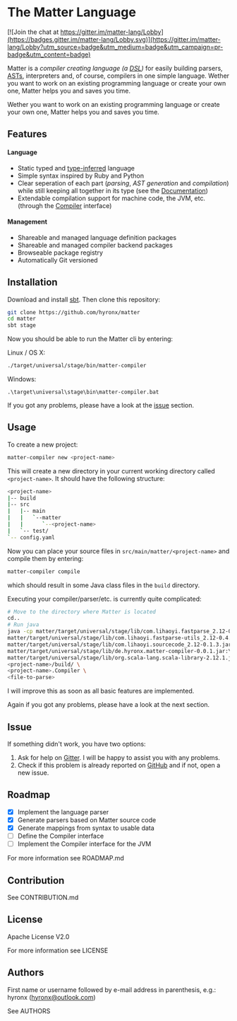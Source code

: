 # The Matter Language

[![Join the chat at https://gitter.im/matter-lang/Lobby](https://badges.gitter.im/matter-lang/Lobby.svg)](https://gitter.im/matter-lang/Lobby?utm_source=badge&utm_medium=badge&utm_campaign=pr-badge&utm_content=badge)

Matter is a _compiler creating language \(a [DSL](https://en.wikipedia.org/wiki/Domain-specific_language)\)_ for easily building parsers, [ASTs](https://en.wikipedia.org/wiki/Abstract_syntax_tree), interpreters and, of course, compilers in one simple language. Wether you want to work on an existing programming language or create your own one, Matter helps you and saves you time.

Wether you want to work on an existing programming language or create your own one, Matter helps you and saves you time.

## Features
#### Language

* Static typed and [type-inferred](https://en.wikipedia.org/wiki/Type_inference) language
* Simple syntax inspired by Ruby and Python
* Clear seperation of each part \(_parsing_, _AST generation_ and _compilation_\) while still keeping all together in its type \(see the [Documentation](https://www.gitbook.com/book/hyronx/matter-lang/details)\)
* Extendable compilation support for machine code, the JVM, etc. \(through the [Compiler](https://www.gitbook.com/book/hyronx/matter-lang/details) interface\)

#### Management

* Shareable and managed language definition packages
* Shareable and managed compiler backend packages
* Browseable package registry
* Automatically Git versioned

## Installation

Download and install [sbt](http://www.scala-sbt.org/download.html).
Then clone this repository:
```bash
git clone https://github.com/hyronx/matter
cd matter
sbt stage
```

Now you should be able to run the Matter cli by entering:

Linux / OS X:
```bash
./target/universal/stage/bin/matter-compiler
```

Windows:
```batch
.\target\universal\stage\bin\matter-compiler.bat
```

If you got any problems, please have a look at the [issue](README.md#Issue) section.

## Usage

To create a new project:
```bash
matter-compiler new <project-name>
```

This will create a new directory in your current working directory called `<project-name>`. It should have the following structure:
```bash
<project-name>
|-- build
|-- src
|   |-- main
|   |   `--matter
|   |      `--<project-name>
|   `-- test/
`-- config.yaml
```

Now you can place your source files in `src/main/matter/<project-name>` and compile them by entering:
```bash
matter-compiler compile
```
which should result in some Java class files in the `build` directory.

Executing your compiler/parser/etc. is currently quite complicated:
```bash
# Move to the directory where Matter is located
cd..  
# Run java
java -cp matter/target/universal/stage/lib/com.lihaoyi.fastparse_2.12-0.4.2.jar:\ # the internal parser library
matter/target/universal/stage/lib/com.lihaoyi.fastparse-utils_2.12-0.4.2.jar:\ # the internal parser library
matter/target/universal/stage/lib/com.lihaoyi.sourcecode_2.12-0.1.3.jar:\ # the internal parser library
matter/target/universal/stage/lib/de.hyronx.matter-compiler-0.0.1.jar:\ # some support classes
matter/target/universal/stage/lib/org.scala-lang.scala-library-2.12.1.jar:\ # Scala language runtime
<project-name>/build/ \
<project-name>.Compiler \
<file-to-parse>
```

I will improve this as soon as all basic features are implemented.

Again if you got any problems, please have a look at the next section.

## Issue

If something didn't work, you have two options:

1. Ask for help on [Gitter](https://gitter.im/matter-lang/Lobby). I will be happy to assist you with any problems.
2. Check if this problem is already reported on [GitHub](https://github.com/hyronx/matter/issues) and if not, open a new issue.

## Roadmap

* [x] Implement the language parser
* [x] Generate parsers based on Matter source code
* [x] Generate mappings from syntax to usable data
* [ ] Define the Compiler interface
* [ ] Implement the Compiler interface for the JVM

For more information see ROADMAP.md

## Contribution

See CONTRIBUTION.md

## License

Apache License V2.0

For more information see LICENSE

## Authors

First name or username followed by e-mail address in parenthesis, e.g.:
hyronx (hyronx@outlook.com)

See AUTHORS
